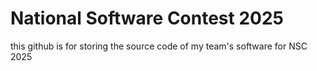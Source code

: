 # National Software Contest 2025
this github is for storing the source code of my team's software
for NSC 2025
